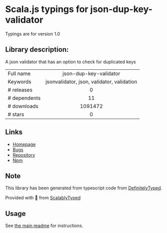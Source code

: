 
# Scala.js typings for json-dup-key-validator

Typings are for version 1.0

## Library description:
A json validator that has an option to check for duplicated keys

|                    |                 |
| ------------------ | :-------------: |
| Full name          | json-dup-key-validator |
| Keywords           | jsonvalidator, json, validator, validation |
| # releases         | 0 |
| # dependents       | 11 |
| # downloads        | 1091472 |
| # stars            | 0 |

## Links
- [Homepage](https://github.com/jackyjieliu/json-dup-key-validator)
- [Bugs](https://github.com/jackyjieliu/json-dup-key-validator/issues)
- [Repository](https://github.com/jackyjieliu/json-dup-key-validator)
- [Npm](https://www.npmjs.com/package/json-dup-key-validator)
    


## Note
This library has been generated from typescript code from [DefinitelyTyped](https://definitelytyped.org).

Provided with :purple_heart: from [ScalablyTyped](https://github.com/oyvindberg/ScalablyTyped)

## Usage
See [the main readme](../../readme.md) for instructions.


